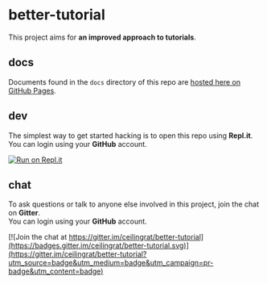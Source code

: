 # better-tutorial
This project aims for **an improved approach to tutorials**.

## docs

Documents found in the `docs` directory of this repo are [hosted here on GitHub Pages](https://ceilingrat.github.io/better-tutorial/index.html).

## dev

The simplest way to get started hacking is to open this repo using **Repl.it**.   
You can login using your **GitHub** account.

[![Run on Repl.it](https://repl.it/badge/github/ceilingrat/better-tutorial)](https://repl.it/github/ceilingrat/better-tutorial)

## chat

To ask questions or talk to anyone else involved in this project, join the chat on **Gitter**.   
You can login using your **GitHub** account.

[![Join the chat at https://gitter.im/ceilingrat/better-tutorial](https://badges.gitter.im/ceilingrat/better-tutorial.svg)](https://gitter.im/ceilingrat/better-tutorial?utm_source=badge&utm_medium=badge&utm_campaign=pr-badge&utm_content=badge)
